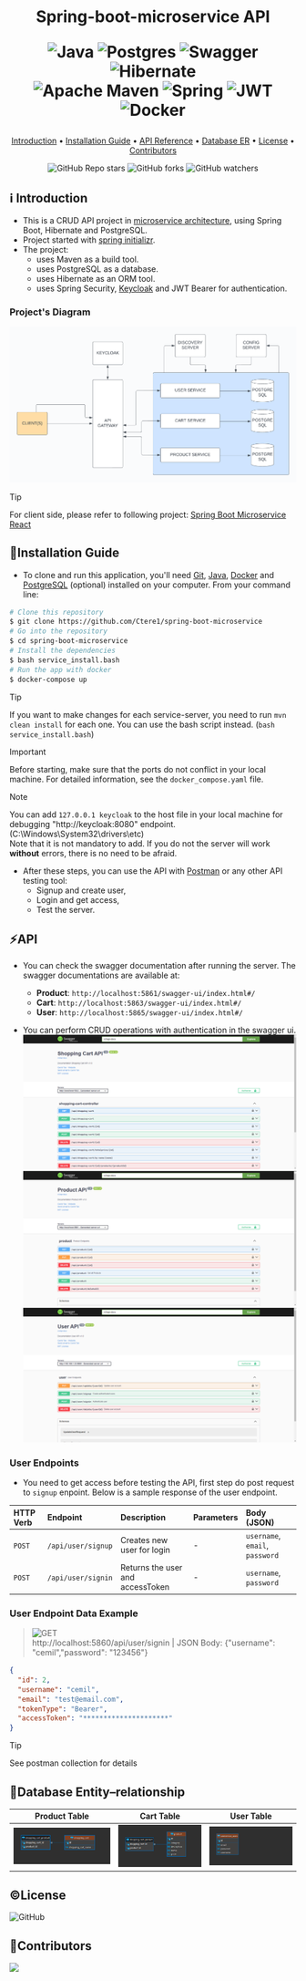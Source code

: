 <h1 align="center"> 
  Spring-boot-microservice API  
  
   
  ![Java](https://img.shields.io/badge/java-%23ED8B00.svg?style=for-the-badge&logo=openjdk&logoColor=white)
  ![Postgres](https://img.shields.io/badge/postgres-%23316192.svg?style=for-the-badge&logo=postgresql&logoColor=white)
  ![Swagger](https://img.shields.io/badge/-Swagger-%23Clojure?style=for-the-badge&logo=swagger&logoColor=white)
  ![Hibernate](https://img.shields.io/badge/Hibernate-59666C?style=for-the-badge&logo=Hibernate&logoColor=white) <br>
  ![Apache Maven](https://img.shields.io/badge/Apache%20Maven-C71A36?style=for-the-badge&logo=Apache%20Maven&logoColor=white)
  ![Spring](https://img.shields.io/badge/spring-%236DB33F.svg?style=for-the-badge&logo=spring&logoColor=white)
  ![JWT](https://img.shields.io/badge/JWT-black?style=for-the-badge&logo=JSON%20web%20tokens)
  ![Docker](https://img.shields.io/badge/docker-%230db7ed.svg?style=for-the-badge&logo=docker&logoColor=white)
  <br>
</h1>

<p align="center">
  <a href="#ℹ%EF%B8%8F-introduction">Introduction</a> •
  <a href="#installation-guide">Installation Guide</a> •
  <a href="#api">API Reference</a> •
  <a href="#database-entityrelationship">Database ER</a> •
  <a href="#license">License</a> •
  <a href="#contributors">Contributors</a> 
</p>

<div align="center">

![GitHub Repo stars](https://img.shields.io/github/stars/Ctere1/spring-boot-microservice)
![GitHub forks](https://img.shields.io/github/forks/Ctere1/spring-boot-microservice)
![GitHub watchers](https://img.shields.io/github/watchers/Ctere1/spring-boot-microservice)

</div>

## ℹ️ Introduction
- This is a CRUD API project in [microservice architecture](https://www.atlassian.com/microservices/microservices-architecture), using Spring Boot, Hibernate and PostgreSQL. 
- Project started with [spring initializr](https://start.spring.io/).
- The project:
    - uses Maven as a build tool.
    - uses PostgreSQL as a database. 
    - uses Hibernate as an ORM tool.
    - uses Spring Security, [Keycloak](https://www.keycloak.org/) and JWT Bearer for authentication.

### Project's Diagram

![Screenshot](screenshots/microservice_diagram.png) 

> [!TIP]    
> For client side, please refer to following project: [Spring Boot Microservice React](https://github.com/Ctere1/spring-boot-microservice-react) 

## 💾Installation Guide

- To clone and run this application, you'll need [Git](https://git-scm.com), [Java](https://www.java.com/en/download/help/download_options.html), [Docker](https://www.docker.com/get-started/) and [PostgreSQL](https://www.postgresql.org/download/) (optional) installed on your computer.
From your command line:

```bash
# Clone this repository
$ git clone https://github.com/Ctere1/spring-boot-microservice
# Go into the repository
$ cd spring-boot-microservice
# Install the dependencies
$ bash service_install.bash
# Run the app with docker
$ docker-compose up
```
   
> [!TIP]  
> If you want to make changes for each service-server, you need to run `mvn clean install` for each one. You can use the bash script instead. (`bash service_install.bash`)

> [!IMPORTANT]  
> Before starting, make sure that the ports do not conflict in your local machine. For detailed information, see the `docker_compose.yaml` file.

> [!NOTE]      
> You can add `127.0.0.1 keycloak` to the host file in your local machine for debugging "http://keycloak:8080" endpoint. (C:\Windows\System32\drivers\etc)        
> Note that it is not mandatory to add. If you do not the server will work **without** errors, there is no need to be afraid.



- After these steps, you can use the API with [Postman](https://www.postman.com/) or any other API testing tool:
    - Signup and create user,
    - Login and get access,
    - Test the server.


## ⚡API

- You can check the swagger documentation after running the server. The swagger documentations are available at:
    - **Product**:  `http://localhost:5861/swagger-ui/index.html#/`
    - **Cart**:     `http://localhost:5863/swagger-ui/index.html#/`
    - **User**:     `http://localhost:5865/swagger-ui/index.html#/`

- You can perform CRUD operations with authentication in the swagger ui.  
  ![Screenshot](screenshots/swagger_cart.png) 
  ![Screenshot](screenshots/swagger_product.png)   
  ![Screenshot](screenshots/swagger_user.png)   


### **User Endpoints**

- You need to get access before testing the API, first step do post request to `signup` enpoint. Below is a sample response of the user endpoint.   


| HTTP Verb   | Endpoint                    | Description                         | Parameters      | Body (JSON)                             |
| :---------- | :-----------------------    |:----------------------------------  | :-------------  | :-------------------------------------  | 
| `POST`      | `/api/user/signup`          |  Creates new user for login         | -               | `username`, `email`, `password`         |
| `POST`      | `/api/user/signin`          |  Returns the user and accessToken   | -               | `username`, `password`                  |


### **User Endpoint Data Example**

> ![GET](https://img.shields.io/badge/-POST-red)    
> http://localhost:5860/api/user/signin | JSON Body: {"username": "cemil","password": "123456"}

```json
{
  "id": 2,
  "username": "cemil",
  "email": "test@email.com",
  "tokenType": "Bearer",
  "accessToken": "*********************"
}
```

> [!TIP]  
> See postman collection for details       


## 💽Database Entity–relationship

| Product Table        | Cart Table         | User Table         |            
| :----------------:   | :----------------: | :----------------: |
| ![Screenshot](screenshots/cart_er.png)  | ![Screenshot](screenshots/product_er.png) | ![Screenshot](screenshots/user_er.png) | 
          

## ©License
![GitHub](https://img.shields.io/github/license/Ctere1/spring-boot-microservice?style=flat-square)


## 📌Contributors

<a href="https://github.com/Ctere1/">
  <img src="https://contrib.rocks/image?repo=Ctere1/Ctere1" />
</a>
